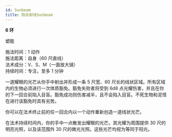 ```yaml
---
id: Sunbeam
title: 阳炎射线Sunbeam
---
```


**6 环**

塑能

施法时间：1 动作  
施法距离：自身（60 尺直线）  
法术成分：V、S、M（一面放大镜）  
持续时间：专注，至多 1 分钟

一道耀眼的光芒从你手中射出并形成一条 5 尺宽、60 尺长的线状区域。所有区域内的生物必须进行一次体质豁免。豁免失败者将受到 6d8 点光耀伤害，并且在你的下一回合前陷入目盲。豁免成功则伤害减半，且不会陷入目盲。不死生物和泥怪在进行该豁免时具有劣势。

你可以在法术终止前的任一回合内以一个动作重新创造一道线状光芒。

在法术持续时间内，你的手中一点散发出耀眼的光芒。其光耀为周围提供 30 尺的明亮光照，以及该范围外 30 尺的微光光照。这些光芒均视为等同于阳光。
